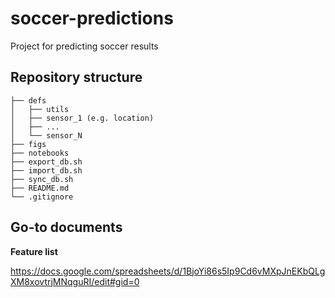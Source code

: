 # soccer-predictions
Project for predicting soccer results

## Repository structure
```
├── defs
│   ├── utils
│   ├── sensor_1 (e.g. location)
│   ├── ...
│   └── sensor_N
├── figs
├── notebooks
├── export_db.sh
├── import_db.sh
├── sync_db.sh
├── README.md
└── .gitignore
```

## Go-to documents

__Feature list__

https://docs.google.com/spreadsheets/d/1BjoYi86s5Ip9Cd6vMXpJnEKbQLgXM8xovtrjMNqguRI/edit#gid=0
